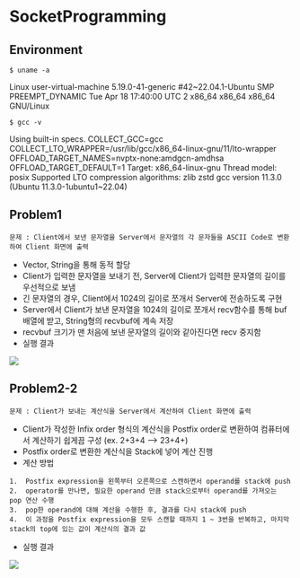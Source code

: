 # SocketProgramming
## Environment
```shell
$ uname -a
```
Linux user-virtual-machine 5.19.0-41-generic #42~22.04.1-Ubuntu SMP PREEMPT_DYNAMIC Tue Apr 18 17:40:00 UTC 2 x86_64 x86_64 x86_64 GNU/Linux

```shell
$ gcc -v
```
Using built-in specs.
COLLECT_GCC=gcc
COLLECT_LTO_WRAPPER=/usr/lib/gcc/x86_64-linux-gnu/11/lto-wrapper
OFFLOAD_TARGET_NAMES=nvptx-none:amdgcn-amdhsa
OFFLOAD_TARGET_DEFAULT=1
Target: x86_64-linux-gnu
Thread model: posix
Supported LTO compression algorithms: zlib zstd
gcc version 11.3.0 (Ubuntu 11.3.0-1ubuntu1~22.04)

## Problem1
```shell
문제 : Client에서 보낸 문자열을 Server에서 문자열의 각 문자들을 ASCII Code로 변환하여 Client 화면에 출력
```
- Vector, String을 통해 동적 할당
- Client가 입력한 문자열을 보내기 전, Server에 Client가 입력한 문자열의 길이를 우선적으로 보냄
- 긴 문자열의 경우, Client에서 1024의 길이로 쪼개서 Server에 전송하도록 구현
- Server에서 Client가 보낸 문자열을 1024의 길이로 쪼개서 recv함수를 통해 buf 배열에 받고, String형의 recvbuf에 계속 저장
- recvbuf 크기가 맨 처음에 보낸 문자열의 길이와 같아진다면 recv 중지함
- 실행 결과
<img src="https://user-images.githubusercontent.com/120318020/236194509-4bb6bacb-24ae-452b-9f1b-2ef84a9c37cb.PNG">

## Problem2-2
``` shell
문제 : Client가 보내는 계산식을 Server에서 계산하여 Client 화면에 출력
```
- Client가 작성한 Infix order 형식의 계산식을 Postfix order로 변환하여 컴퓨터에서 계산하기 쉽게끔 구성 (ex. 2+3+4 --> 23+4+)
- Postfix order로 변환한 계산식을 Stack에 넣어 계산 진행
- 계산 방법
``` shell
1.  Postfix expression을 왼쪽부터 오른쪽으로 스캔하면서 operand를 stack에 push
2.  operator를 만나면, 필요한 operand 만큼 stack으로부터 operand를 가져오는 pop 연산 수행
3.  pop한 operand에 대해 계산을 수행한 후, 결과를 다시 stack에 push
4.  이 과정을 Postfix expression을 모두 스캔할 때까지 1 ~ 3번을 반복하고, 마지막 stack의 top에 있는 값이 계산식의 결과 값
```
- 실행 결과
<img src="https://user-images.githubusercontent.com/120318020/236652797-aa346b60-6a4b-40eb-9c24-273b636293f8.PNG">
